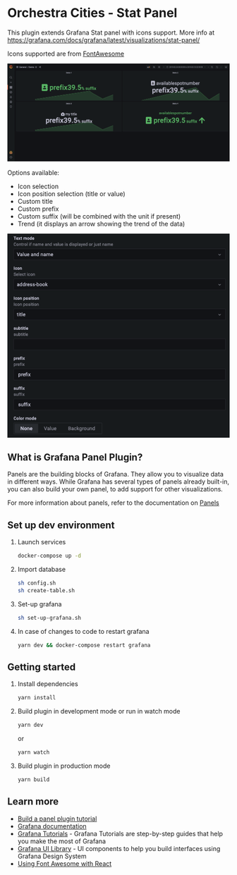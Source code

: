 # Orchestra Cities - Stat Panel
This plugin extends Grafana Stat panel with icons support. More info at https://grafana.com/docs/grafana/latest/visualizations/stat-panel/

Icons supported are from [FontAwesome](https://fontawesome.com/)

![Example](/example.png)

Options available:
- Icon selection
- Icon position selection (title or value)
- Custom title
- Custom prefix
- Custom suffix (will be combined with the unit if present)
- Trend (it displays an arrow showing the trend of the data)

![Options](/options.png)

## What is Grafana Panel Plugin?

Panels are the building blocks of Grafana. They allow you to visualize data in different ways. While Grafana has several types of panels already built-in, you can also build your own panel, to add support for other visualizations.

For more information about panels, refer to the documentation on [Panels](https://grafana.com/docs/grafana/latest/features/panels/panels/)

## Set up dev environment

1. Launch services

    ```bash
    docker-compose up -d
    ```

2. Import database

    ```bash
    sh config.sh
    sh create-table.sh
    ```


3. Set-up grafana

    ```bash
    sh set-up-grafana.sh
    ```


4. In case of changes to code to restart grafana

    ```bash
    yarn dev && docker-compose restart grafana
    ```


## Getting started

1. Install dependencies

   ```bash
   yarn install
   ```

2. Build plugin in development mode or run in watch mode

   ```bash
   yarn dev
   ```

   or

   ```bash
   yarn watch
   ```

3. Build plugin in production mode

   ```bash
   yarn build
   ```

## Learn more

- [Build a panel plugin tutorial](https://grafana.com/tutorials/build-a-panel-plugin)
- [Grafana documentation](https://grafana.com/docs/)
- [Grafana Tutorials](https://grafana.com/tutorials/) - Grafana Tutorials are step-by-step guides that help you make the most of Grafana
- [Grafana UI Library](https://developers.grafana.com/ui) - UI components to help you build interfaces using Grafana Design System
- [Using Font Awesome with React](https://fontawesome.com/v5.15/how-to-use/on-the-web/using-with/react)
